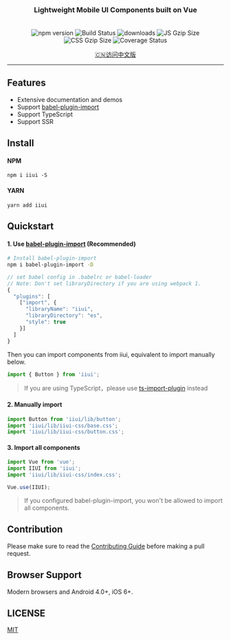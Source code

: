 <p align="center">
    <!-- <img alt="logo" src="" width="120" height="120" style="margin-bottom: 10px;"> -->
</p>

<h3 align="center" style="margin: 30px 0 35px;">Lightweight Mobile UI Components built on Vue</h3>

<p align="center">
    <img src="https://img.shields.io/npm/v/iiui.svg?style=flat" alt="npm version" />
    <img src="https://travis-ci.org/youzan/iiui.svg?branch=master" alt="Build Status" />
    <img src="https://img.shields.io/npm/dt/iiui.svg" alt="downloads" />
    <img src="http://img.badgesize.io/https://unpkg.com/iiui/lib/iiui.min.js?compression=gzip&style=flat-square&label=JS%20gzip%20size" alt="JS Gzip Size" />
    <img src="http://img.badgesize.io/https://unpkg.com/iiui/lib/iiui-css/index.css?compression=gzip&style=flat-square&label=CSS%20gzip%20size" alt="CSS Gzip Size" />
    <img src="https://img.shields.io/codecov/c/github/youzan/iiui/dev.svg" alt="Coverage Status" />
</p>

<p align="center"><a href="./README.zh-CN.md">🇨🇳访问中文版</a></p>

---

## Features

* Extensive documentation and demos
* Support [babel-plugin-import](https://github.com/ant-design/babel-plugin-import)
* Support TypeScript
* Support SSR

## Install

#### NPM

```shell
npm i iiui -S
```

#### YARN

```shell
yarn add iiui
```

## Quickstart

#### 1. Use [babel-plugin-import](https://github.com/ant-design/babel-plugin-import) (Recommended)

```bash
# Install babel-plugin-import
npm i babel-plugin-import -D
```

```js
// set babel config in .babelrc or babel-loader
// Note: Don't set libraryDirectory if you are using webpack 1.
{
  "plugins": [
    ["import", {
      "libraryName": "iiui",
      "libraryDirectory": "es",
      "style": true
    }]
  ]
}
```

Then you can import components from iiui, equivalent to import manually below.

```js
import { Button } from 'iiui';
```

> If you are using TypeScript，please use [ts-import-plugin](https://github.com/Brooooooklyn/ts-import-plugin) instead

#### 2. Manually import

```js
import Button from 'iiui/lib/button';
import 'iiui/lib/iiui-css/base.css';
import 'iiui/lib/iiui-css/button.css';
```

#### 3. Import all components

```js
import Vue from 'vue';
import IIUI from 'iiui';
import 'iiui/lib/iiui-css/index.css';

Vue.use(IIUI);
```

> If you configured babel-plugin-import, you won't be allowed to import all components.

## Contribution

Please make sure to read the [Contributing Guide](./.github/CONTRIBUTING.md) before making a pull request.

## Browser Support

Modern browsers and Android 4.0+, iOS 6+.

## LICENSE

[MIT](https://zh.wikipedia.org/wiki/MIT%E8%A8%B1%E5%8F%AF%E8%AD%89)
